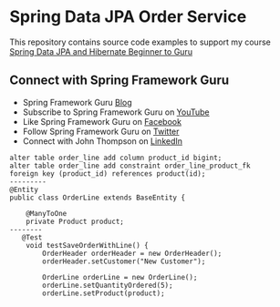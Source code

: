# Spring Data JPA Order Service

This repository contains source code examples to support my course [Spring Data JPA and Hibernate Beginner to Guru](https://www.udemy.com/course/hibernate-and-spring-data-jpa-beginner-to-guru/?referralCode=251C4C865302C7B1BB8F)

## Connect with Spring Framework Guru
* Spring Framework Guru [Blog](https://springframework.guru/)
* Subscribe to Spring Framework Guru on [YouTube](https://www.youtube.com/channel/UCrXb8NaMPQCQkT8yMP_hSkw)
* Like Spring Framework Guru on [Facebook](https://www.facebook.com/springframeworkguru/)
* Follow Spring Framework Guru on [Twitter](https://twitter.com/spring_guru)
* Connect with John Thompson on [LinkedIn](http://www.linkedin.com/in/springguru)

```
alter table order_line add column product_id bigint;
alter table order_line add constraint order_line_product_fk
foreign key (product_id) references product(id);
---------
@Entity
public class OrderLine extends BaseEntity {

    @ManyToOne
    private Product product;
--------
   @Test
    void testSaveOrderWithLine() {
        OrderHeader orderHeader = new OrderHeader();
        orderHeader.setCustomer("New Customer");

        OrderLine orderLine = new OrderLine();
        orderLine.setQuantityOrdered(5);
        orderLine.setProduct(product);


```